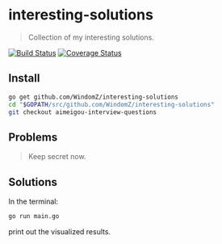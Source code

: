 # interesting-solutions

> Collection of my interesting solutions.

[![Build Status](https://travis-ci.org/WindomZ/interesting-solutions.svg?branch=aimeigou-interview-questions)](https://travis-ci.org/WindomZ/interesting-solutions)
[![Coverage Status](https://coveralls.io/repos/github/WindomZ/interesting-solutions/badge.svg?branch=aimeigou-interview-questions)](https://coveralls.io/github/WindomZ/interesting-solutions?branch=aimeigou-interview-questions)

## Install

```bash
go get github.com/WindomZ/interesting-solutions
cd "$GOPATH/src/github.com/WindomZ/interesting-solutions"
git checkout aimeigou-interview-questions
```

## Problems

> Keep secret now.

## Solutions

In the terminal:
```bash
go run main.go
```
print out the visualized results.
